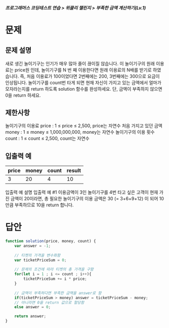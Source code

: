 ##### 프로그래머스 코딩테스트 연습 > 위클리 챌린지 > 부족한 금액 계산하기(Lv.1)

# 문제
## 문제 설명
새로 생긴 놀이기구는 인기가 매우 많아 줄이 끊이질 않습니다. 이 놀이기구의 원래 이용료는 price원 인데, 놀이기구를 N 번 째 이용한다면 원래 이용료의 N배를 받기로 하였습니다. 즉, 처음 이용료가 100이었다면 2번째에는 200, 3번째에는 300으로 요금이 인상됩니다.
놀이기구를 count번 타게 되면 현재 자신이 가지고 있는 금액에서 얼마가 모자라는지를 return 하도록 solution 함수를 완성하세요.
단, 금액이 부족하지 않으면 0을 return 하세요.

## 제한사항
놀이기구의 이용료 price : 1 ≤ price ≤ 2,500, price는 자연수
처음 가지고 있던 금액 money : 1 ≤ money ≤ 1,000,000,000, money는 자연수
놀이기구의 이용 횟수 count : 1 ≤ count ≤ 2,500, count는 자연수

## 입출력 예
|price	|money	|count	|result
|-------|-------|-------|-----------
|3	    |20     |4	    |10

입출력 예 설명
입출력 예 #1
이용금액이 3인 놀이기구를 4번 타고 싶은 고객이 현재 가진 금액이 20이라면, 총 필요한 놀이기구의 이용 금액은 30 (= 3+6+9+12) 이 되어 10만큼 부족하므로 10을 return 합니다.

# 답안
```javascript
function solution(price, money, count) {
    var answer = -1;
    
    // 티켓의 가격을 변수화함
    var ticketPriceSum = 0; 
    
    // 문제의 조건에 따라 티켓의 총 가격을 구함
    for(let i = 1 ; i <= count ; i++){
        ticketPriceSum += i * price;
    }
    
    // 금액이 부족하다면 부족한 금액을 answer로 함 
    if(ticketPriceSum > money) answer = ticketPriceSum - money;
    // 아니라면 0을 return 값으로 할당함
    else answer = 0;

    return answer;
}
```
